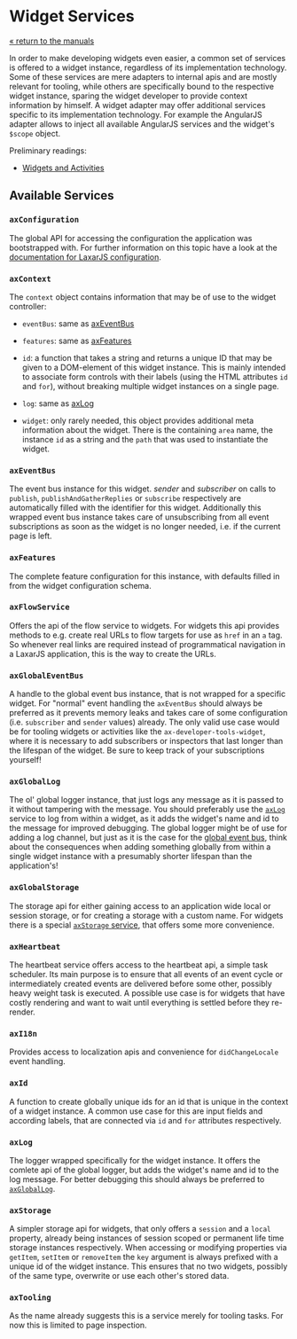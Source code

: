 # Widget Services

[« return to the manuals](index.md)

In order to make developing widgets even easier, a common set of services is offered to a widget instance, regardless of its implementation technology.
Some of these services are mere adapters to internal apis and are mostly relevant for tooling, while others are specifically bound to the respective widget instance, sparing the widget developer to provide context information by himself.
A widget adapter may offer additional services specific to its implementation technology.
For example the AngularJS adapter allows to inject all available AngularJS services and the widget's `$scope` object.

Preliminary readings:

* [Widgets and Activities](widgets_and_activities.md)

## Available Services

### `axConfiguration`

The global API for accessing the configuration the application was bootstrapped with.
For further information on this topic have a look at the [documentation for LaxarJS configuration](./configuration.md).


### `axContext`

The `context` object contains information that may be of use to the widget controller:

* `eventBus`: same as [axEventBus](#-axeventbus-)

* `features`: same as [axFeatures](#-axfeatures-)

* `id`: a function that takes a string and returns a unique ID that may be given to a DOM-element of this widget instance.
  This is mainly intended to associate form controls with their labels (using the HTML attributes `id` and `for`), without breaking multiple widget instances on a single page.

* `log`: same as [axLog](#-axlog-)

* `widget`: only rarely needed, this object provides additional meta information about the widget.
  There is the containing `area` name, the instance `id` as a string and the `path` that was used to instantiate the widget.


### `axEventBus`

The event bus instance for this widget. _sender_ and _subscriber_ on calls to `publish`, `publishAndGatherReplies` or `subscribe` respectively are automatically filled with the identifier for this widget.
Additionally this wrapped event bus instance takes care of unsubscribing from all event subscriptions as soon as the widget is no longer needed, i.e. if the current page is left.


### `axFeatures`

The complete feature configuration for this instance, with defaults filled in from the widget configuration schema.


### `axFlowService`

Offers the api of the flow service to widgets.
For widgets this api provides methods to e.g. create real URLs to flow targets for use as `href` in an `a` tag.
So whenever real links are required instead of programmatical navigation in a LaxarJS application, this is the way to create the URLs.


### `axGlobalEventBus`

A handle to the global event bus instance, that is not wrapped for a specific widget.
For "normal" event handling the `axEventBus` should always be preferred as it prevents memory leaks and takes care of some configuration (i.e. `subscriber` and `sender` values) already.
The only valid use case would be for tooling widgets or activities like the `ax-developer-tools-widget`, where it is necessary to add subscribers or inspectors that last longer than the lifespan of the widget.
Be sure to keep track of your subscriptions yourself!


### `axGlobalLog`

The ol' global logger instance, that just logs any message as it is passed to it without tampering with the message.
You should preferably use the [`axLog`](#-axlog-) service to log from within a widget, as it adds the widget's name and id to the message for improved debugging.
The global logger might be of use for adding a log channel, but just as it is the case for the [global event bus](#-axglobaleventbus-), think about the consequences when adding something globally from within a single widget instance with a presumably shorter lifespan than the application's!


### `axGlobalStorage`

The storage api for either gaining access to an application wide local or session storage, or for creating a storage with a custom name.
For widgets there is a special [`axStorage` service](-axstorage-), that offers some more convenience.


### `axHeartbeat`

The heartbeat service offers access to the heartbeat api, a simple task scheduler.
Its main purpose is to ensure that all events of an event cycle or intermediately created events are delivered before some other, possibly heavy weight task is executed.
A possible use case is for widgets that have costly rendering and want to wait until everything is settled before they re-render.


### `axI18n`

Provides access to localization apis and convenience for `didChangeLocale` event handling.


### `axId`

A function to create globally unique ids for an id that is unique in the context of a widget instance.
A common use case for this are input fields and according labels, that are connected via `id` and `for` attributes respectively.


### `axLog`

The logger wrapped specifically for the widget instance.
It offers the comlete api of the global logger, but adds the widget's name and id to the log message.
For better debugging this should always be preferred to [`axGlobalLog`](#-axgloballog-).


### `axStorage`

A simpler storage api for widgets, that only offers a `session` and a `local` property, already being instances of session scoped or permanent life time storage instances respectively.
When accessing or modifying properties via `getItem`, `setItem` or `removeItem` the `key` argument is always prefixed with a unique id of the widget instance.
This ensures that no two widgets, possibly of the same type, overwrite or use each other's stored data.


### `axTooling`

As the name already suggests this is a service merely for tooling tasks.
For now this is limited to page inspection.
